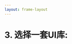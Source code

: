 ```yaml
---
layout: frame-layout
---
```


# 3. 选择一套UI库:


<RadioGroup>

<RadioCard href="/zh/guide/react/remix.html#blank" label="Blank" icon="https://cdn.svgporn.com/logos/css-3.svg" />
<RadioCard href="/zh/guide/react/remix.html#tailwind-css" label="Tailwind CSS" icon="https://cdn.svgporn.com/logos/tailwindcss-icon.svg" />
<RadioCard href="/zh/guide/react/remix.html#uno-css" label="UnoCSS" icon="https://cdn.svgporn.com/logos/unocss.svg" />
<RadioCard href="/zh/guide/react/remix.html#headless-ui" label="Headless UI" icon="https://cdn.svgporn.com/logos/headlessui-icon.svg" />
<RadioCard href="/zh/guide/react/remix.html#ant-design" label="Ant Design" icon="https://cdn.svgporn.com/logos/ant-design.svg" />
<RadioCard href="/zh/guide/react/remix.html#hero-ui" label="Hero UI" icon="https://simpleicons.org/icons/heroui.svg" />
<RadioCard href="/zh/guide/react/remix.html#shadcn-ui" label="Shadcn UI" icon="https://ui.shadcn.com/apple-touch-icon.png" />
<RadioCard href="/zh/guide/react/remix.html#charka-ui" label="Charka UI" icon="https://chakra-ui.com/favicon.ico" />
<RadioCard href="/zh/guide/react/remix.html#mui" label="MUI" icon="https://mui.com/static/icons/180x180.png" />
<RadioCard href="/zh/guide/react/remix.html#radix-ui" label="Radix UI" icon="https://www.radix-ui.com/favicon.png" />
<RadioCard href="/zh/guide/react/remix.html#arco-design" label="Arco Design" icon="https://unpkg.byted-static.com/latest/byted/arco-config/assets/favicon.ico" />

</RadioGroup>